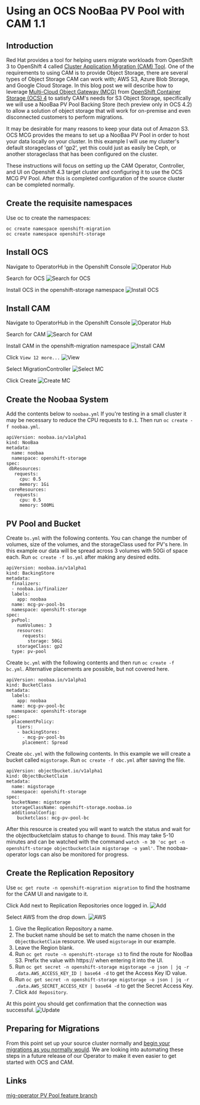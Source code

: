 Using an OCS NooBaa PV Pool with CAM 1.1
========================================

Introduction
------------
Red Hat provides a tool for helping users migrate workloads from OpenShift 3 to OpenShift 4 called [Cluster Application Migration (CAM) Tool](https://www.openshift.com/learn/topics/migration).  One of the requirements to using CAM is to provide Object Storage, there are several types of Object Storage CAM can work with; AWS S3, Azure Blob Storage, and Google Cloud Storage.  In this blog post we will describe how to leverage [Multi-Cloud Object Gateway (MCG)](https://blog.openshift.com/introducing-multi-cloud-object-gateway-for-openshift/) from [OpenShift Container Storage (OCS) 4](https://www.openshift.com/products/container-storage/) to satisfy CAM's needs for S3 Object Storage, specifically we will use a NooBaa PV Pool Backing Store (tech preview only in OCS 4.2) to allow a solution of object storage that will work for on-premise and even disconnected customers to perform migrations.

It may be desirable for many reasons to keep your data out of Amazon S3. OCS MCG provides the means to set up a NooBaa PV Pool in order to host your data locally on your cluster. In this example I will use my cluster's default storageclass of 'gp2', yet this could just as easily be Ceph, or another storageclass that has been configured on the cluster.

These instructions will focus on setting up the CAM Operator, Controller, and UI on Openshift 4.3 target cluster and configuring it to use the OCS MCG PV Pool. After this is completed configuration of the source cluster can be completed normally.

Create the requisite namespaces
----------------------------------------
Use oc to create the namespaces:
```
oc create namespace openshift-migration
oc create namespace openshift-storage
```

Install OCS
-----------
Navigate to OperatorHub in the Openshift Console
![Operator Hub](https://github.com/jmontleon/blogpost/blob/master/cam-ocs-pvpool/OHub.png)

Search for OCS
![Search for OCS](https://github.com/jmontleon/blogpost/blob/master/cam-ocs-pvpool/OCSSearch.png)

Install OCS in the openshift-storage namespace
![Install OCS](https://github.com/jmontleon/blogpost/blob/master/cam-ocs-pvpool/InstallOCS.png)

Install CAM
-----------
Navigate to OperatorHub in the Openshift Console
![Operator Hub](https://github.com/jmontleon/blogpost/blob/master/cam-ocs-pvpool/OHub.png)

Search for CAM
![Search for CAM](https://github.com/jmontleon/blogpost/blob/master/cam-ocs-pvpool/CAMSearch.png)

Install CAM in the openshift-migration namespace
![Install CAM](https://github.com/jmontleon/blogpost/blob/master/cam-ocs-pvpool/CAMInstall.png)

Click `View 12 more...`
![View](https://github.com/jmontleon/blogpost/blob/master/cam-ocs-pvpool/View.png)

Select MigrationController
![Select MC](https://github.com/jmontleon/blogpost/blob/master/cam-ocs-pvpool/SelectMC.png)

Click Create
![Create MC](https://github.com/jmontleon/blogpost/blob/master/cam-ocs-pvpool/CreateMC.png)

Create the Noobaa System
------------------------
Add the contents below to `noobaa.yml` If you're testing in a small cluster it may be necessary to reduce the CPU requests to `0.1`. Then run `oc create -f noobaa.yml`.

```
apiVersion: noobaa.io/v1alpha1
kind: NooBaa
metadata:
  name: noobaa
  namespace: openshift-storage
spec:
 dbResources:
   requests:
     cpu: 0.5
     memory: 1Gi
 coreResources:
   requests:
     cpu: 0.5
     memory: 500Mi
```

PV Pool and Bucket
------------------
Create `bs.yml` with the following contents. You can change the number of volumes, size of the volumes, and the storageClass used for PV's here. In this example our data will be spread across 3 volumes with 50Gi of space each. Run `oc create -f bs.yml` after making any desired edits.

```
apiVersion: noobaa.io/v1alpha1
kind: BackingStore
metadata:
  finalizers:
  - noobaa.io/finalizer
  labels:
    app: noobaa
  name: mcg-pv-pool-bs
  namespace: openshift-storage
spec:
  pvPool:
    numVolumes: 3
    resources:
      requests:
        storage: 50Gi
    storageClass: gp2
  type: pv-pool
```

Create `bc.yml` with the following contents and then run `oc create -f bc.yml`. Alternative placements are possible, but not covered here.
```
apiVersion: noobaa.io/v1alpha1
kind: BucketClass
metadata:
  labels:
    app: noobaa
  name: mcg-pv-pool-bc
  namespace: openshift-storage
spec:
  placementPolicy:
    tiers:
    - backingStores:
      - mcg-pv-pool-bs
      placement: Spread
```

Create `obc.yml` with the following contents. In this example we will create a bucket called `migstorage`. Run `oc create -f obc.yml` after saving the file.
```
apiVersion: objectbucket.io/v1alpha1
kind: ObjectBucketClaim
metadata:
  name: migstorage
  namespace: openshift-storage
spec:
  bucketName: migstorage
  storageClassName: openshift-storage.noobaa.io
  additionalConfig:
    bucketclass: mcg-pv-pool-bc
```

After this resource is created you will want to watch the status and wait for the objectbucketclaim status to change to `Bound`. This may take 5-10 minutes and can be watched with the command `watch -n 30 'oc get -n openshift-storage objectbucketclaim migstorage -o yaml'`. The noobaa-operator logs can also be monitored for progress.

Create the Replication Repository
---------------------------------
Use `oc get route -n openshift-migration migration` to find the hostname for the CAM UI and navigate to it.

Click Add next to Replication Repositories once logged in.
![Add](https://github.com/jmontleon/blogpost/blob/master/cam-ocs-pvpool/Add.png)

Select AWS from the drop down.
![AWS](https://github.com/jmontleon/blogpost/blob/master/cam-ocs-pvpool/Aws.png)

1. Give the Replication Repository a name.
1. The bucket name should be set to match the name chosen in the `ObjectBucketClaim` resource. We used `migstorage` in our example.
1. Leave the Region blank.
1. Run `oc get route -n openshift-storage s3` to find the route for NooBaa S3. Prefix the value with https:// when entering it into the UI.
1. Run `oc get secret -n openshift-storage migstorage -o json | jq -r .data.AWS_ACCESS_KEY_ID | base64 -d` to get the Access Key ID value.
1. Run `oc get secret -n openshift-storage migstorage -o json | jq -r .data.AWS_SECRET_ACCESS_KEY | base64 -d` to get the Secret Access Key.
1. Click `Add Repository`.

At this point you should get confirmation that the connection was successful.
![Update](https://github.com/jmontleon/blogpost/blob/master/cam-ocs-pvpool/Update.png)

Preparing for Migrations
------------------------
From this point set up your source cluster normally and [begin your migrations as you normally would](https://access.redhat.com/documentation/en-us/openshift_container_platform/4.3/html/migration/migrating-openshift-container-platform-3-to-4#migrating-applications-with-cam_targetcluster-3-4). We are looking into automating these steps in a future release of our Operator to make it even easier to get started with OCS and CAM.

Links
-----
[mig-operator PV Pool feature branch](https://github.com/fusor/mig-operator/tree/feature-pv-pool)

